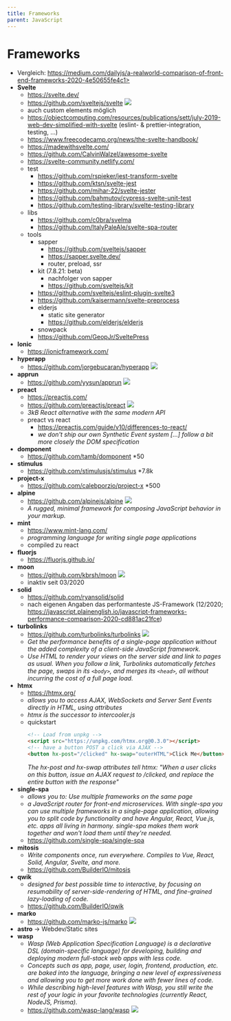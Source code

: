 ```yaml
---
title: Frameworks
parent: JavaScript
---
```


# Frameworks
- Vergleich: https://medium.com/dailyjs/a-realworld-comparison-of-front-end-frameworks-2020-4e50655fe4c1>
- **Svelte**
  - <https://svelte.dev/>
  - <https://github.com/sveltejs/svelte> <img loading="lazy" src="https://img.shields.io/github/stars/sveltejs/svelte?style=flat-square"/>
  - auch custom elements möglich
  - <https://objectcomputing.com/resources/publications/sett/july-2019-web-dev-simplified-with-svelte> (eslint- & prettier-integration, testing, ...)
  - <https://www.freecodecamp.org/news/the-svelte-handbook/>
  - <https://madewithsvelte.com/>
  - <https://github.com/CalvinWalzel/awesome-svelte>
  - <https://svelte-community.netlify.com/>
  - test
    - <https://github.com/rspieker/jest-transform-svelte>
    - <https://github.com/ktsn/svelte-jest>
    - <https://github.com/mihar-22/svelte-jester>
    - <https://github.com/bahmutov/cypress-svelte-unit-test>
    - <https://github.com/testing-library/svelte-testing-library>
  - libs
    - <https://github.com/c0bra/svelma>
    - <https://github.com/ItalyPaleAle/svelte-spa-router>
  - tools
    - sapper
      - <https://github.com/sveltejs/sapper>
      - <https://sapper.svelte.dev/>
      - router, preload, ssr
    - kit (7.8.21: beta)
      - nachfolger von sapper
      - <https://github.com/sveltejs/kit>
    - <https://github.com/sveltejs/eslint-plugin-svelte3>
    - <https://github.com/kaisermann/svelte-preprocess>
    - elderjs
      - static site generator
      - <https://github.com/elderjs/elderjs>
    - snowpack
    - <https://github.com/GeopJr/SveltePress>
- **Ionic**
  - <https://ionicframework.com/>
- **hyperapp**
  - <https://github.com/jorgebucaran/hyperapp> <img loading="lazy" src="https://img.shields.io/github/stars/jorgebucaran/hyperapp?style=flat-square"/>
- **apprun**
  - <https://github.com/yysun/apprun> <img loading="lazy" src="https://img.shields.io/github/stars/yysun/apprun?style=flat-square"/>
- **preact**
  - <https://preactjs.com/>
  - <https://github.com/preactjs/preact> <img loading="lazy" src="https://img.shields.io/github/stars/preactjs/preact?style=flat-square"/>
  - *3kB React alternative with the same modern API*
  - preact vs react
    - <https://preactjs.com/guide/v10/differences-to-react/>
    - *we don't ship our own Synthetic Event system [...] follow a bit more closely the DOM specification*
- **domponent**
  - <https://github.com/tamb/domponent> *50
- **stimulus**
  - <https://github.com/stimulusjs/stimulus> *7.8k
- **project-x**
  - <https://github.com/calebporzio/project-x> *500
- **alpine**
  - <https://github.com/alpinejs/alpine> <img loading="lazy" src="https://img.shields.io/github/stars/alpinejs/alpine?style=flat-square"/>
  - *A rugged, minimal framework for composing JavaScript behavior in your markup.*
- **mint**
  - <https://www.mint-lang.com/>
  - *programming language for writing single page applications*
  - compiled zu react
- **fluorjs**
  - <https://fluorjs.github.io/>
- **moon**
  - <https://github.com/kbrsh/moon> <img loading="lazy" src="https://img.shields.io/github/stars/kbrsh/moon?style=flat-square"/>
  - inaktiv seit 03/2020
- **solid**
  - <https://github.com/ryansolid/solid>
  - nach eigenen Angaben das performanteste JS-Framework (12/2020; https://javascript.plainenglish.io/javascript-frameworks-performance-comparison-2020-cd881ac21fce)
- **turbolinks**
  - <https://github.com/turbolinks/turbolinks> <img loading="lazy" src="https://img.shields.io/github/stars/turbolinks/turbolinks?style=flat-square"/>
  - *Get the performance benefits of a single-page application without the added complexity of a client-side JavaScript framework.*
  - *Use HTML to render your views on the server side and link to pages as usual. When you follow a link, Turbolinks automatically fetches the page, swaps in its `<body>`, and merges its `<head>`, all without incurring the cost of a full page load.*
- **htmx**
  - <https://htmx.org/>
  - *allows you to access AJAX, WebSockets and Server Sent Events directly in HTML, using attributes*
  - *htmx is the successor to intercooler.js*
  - quickstart
    ```html
    <!-- Load from unpkg -->
    <script src="https://unpkg.com/htmx.org@0.3.0"></script>
    <!-- have a button POST a click via AJAX -->
    <button hx-post="/clicked" hx-swap="outerHTML">Click Me</button>
    ```
    *The hx-post and hx-swap attributes tell htmx: "When a user clicks on this button, issue an AJAX request to /clicked, and replace the entire button with the response"*
- **single-spa**
  - *allows you to: Use multiple frameworks on the same page*
  - *a JavaScript router for front-end microservices. With single-spa you can use multiple frameworks in a single-page application, allowing you to split code by functionality and have Angular, React, Vue.js, etc. apps all living in harmony. single-spa makes them work together and won't load them until they're needed.*
  - <https://github.com/single-spa/single-spa>
- **mitosis**
  - *Write components once, run everywhere. Compiles to Vue, React, Solid, Angular, Svelte, and more.*
  - <https://github.com/BuilderIO/mitosis>
- **qwik**
  - *designed for best possible time to interactive, by focusing on resumability of server-side-rendering of HTML, and fine-grained lazy-loading of code.*
  - <https://github.com/BuilderIO/qwik>
- **marko**
  - <https://github.com/marko-js/marko> <img loading="lazy" src="https://img.shields.io/github/stars/marko-js/marko?style=flat-square"/>
- **astro** -> Webdev/Static sites
- **wasp**
  - *Wasp (Web Application Specification Language) is a declarative DSL (domain-specific language) for developing, building and deploying modern full-stack web apps with less code.*
  - *Concepts such as app, page, user, login, frontend, production, etc. are baked into the language, bringing a new level of expressiveness and allowing you to get more work done with fewer lines of code.*
  - *While describing high-level features with Wasp, you still write the rest of your logic in your favorite technologies (currently React, NodeJS, Prisma).*
  - <https://github.com/wasp-lang/wasp> <img loading="lazy" src="https://img.shields.io/github/stars/wasp-lang/wasp?style=flat-square"/> 
